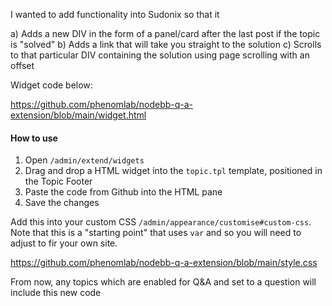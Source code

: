 I wanted to add functionality into Sudonix so that it

a) Adds a new DIV in the form of a panel/card after the last post if the topic is "solved"
b) Adds a link that will take you straight to the solution
c) Scrolls to that particular DIV containing the solution using page scrolling with an offset

Widget code below:

https://github.com/phenomlab/nodebb-q-a-extension/blob/main/widget.html

#### How to use

1. Open `/admin/extend/widgets`
2. Drag and drop a HTML widget into the `topic.tpl` template, positioned in the Topic Footer
3.  Paste the code from Github into the HTML pane
4. Save the changes

Add this into your custom CSS `/admin/appearance/customise#custom-css`. Note that this is a "starting point" that uses `var` and so you will need to adjust to fir your own site.

https://github.com/phenomlab/nodebb-q-a-extension/blob/main/style.css

From now, any topics which are enabled for Q&A and set to a question will include this new code
